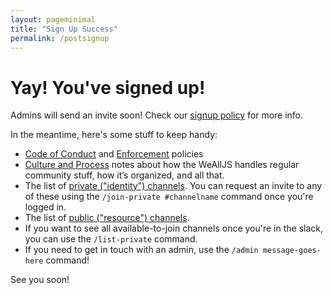 ```yaml
---
layout: pageminimal
title: "Sign Up Success"
permalink: /postsignup
---
```


# Yay! You've signed up!

Admins will send an invite soon! Check our [signup
policy](http://wealljs.org/rfc-signup) for more info.

In the meantime, here's some stuff to keep handy:

* [Code of Conduct](/code-of-conduct.html) and [Enforcement](/enforcement.html) policies
* [Culture and Process](/culture-and-process.html) notes about how the WeAllJS handles regular community stuff, how it’s organized, and all that.
* The list of [private ("identity") channels](https://slack-files.com/T1WSA6TGQ-F27V6KM1C-5335c58dd0). You can request an invite to any of these using the `/join-private #channelname` command once you're logged in.
* The list of [public ("resource") channels](https://slack-files.com/T1WSA6TGQ-F27V51W22-821023e17a).
* If you want to see all available-to-join channels once you're in the slack, you can use the `/list-private` command.
* If you need to get in touch with an admin, use the `/admin message-goes-here` command!

See you soon!
